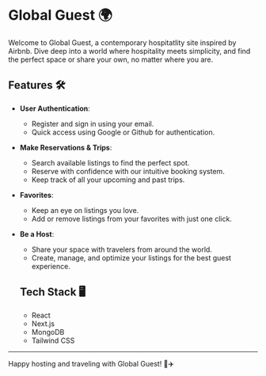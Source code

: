 # Global Guest 🌍

Welcome to Global Guest, a contemporary hospitatlity site inspired by Airbnb. Dive deep into a world where hospitality meets simplicity, and find the perfect space or share your own, no matter where you are.

## Features 🛠

- **User Authentication**:
  - Register and sign in using your email.
  - Quick access using Google or Github for authentication.

- **Make Reservations & Trips**:
  - Search available listings to find the perfect spot.
  - Reserve with confidence with our intuitive booking system.
  - Keep track of all your upcoming and past trips.

- **Favorites**:
  - Keep an eye on listings you love.
  - Add or remove listings from your favorites with just one click.

- **Be a Host**:
  - Share your space with travelers from around the world.
  - Create, manage, and optimize your listings for the best guest experience.

  ## Tech Stack 🖥️
  - React
  - Next.js
  - MongoDB
  - Tailwind CSS



---

Happy hosting and traveling with Global Guest! 🏡✈️
